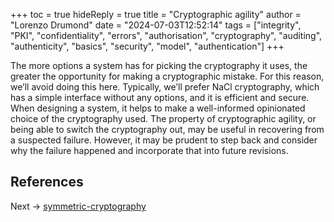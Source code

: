 +++
toc = true
hideReply = true
title = "Cryptographic agility"
author = "Lorenzo Drumond"
date = "2024-07-03T12:52:14"
tags = ["integrity",  "PKI",  "confidentiality",  "errors",  "authorisation",  "cryptography",  "auditing",  "authenticity",  "basics",  "security",  "model",  "authentication"]
+++



The more options a system has for picking the cryptography it uses, the greater the opportunity for making a cryptographic mistake. For this reason, we’ll avoid doing this here. Typically, we’ll prefer NaCl cryptography, which has a simple interface without any options, and it is efficient and secure. When designing a system, it helps to make a well-informed opinionated choice of the cryptography used. The property of cryptographic agility, or being able to switch the cryptography out, may be useful in recovering from a suspected failure. However, it may be prudent to step back and consider why the failure happened and incorporate that into future revisions.

## References

Next -> [symmetric-cryptography](/wiki/symmetric-cryptography/)
